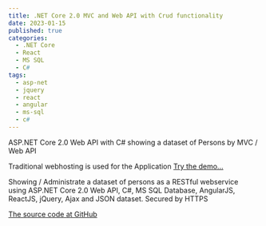 ```yaml
---
title: .NET Core 2.0 MVC and Web API with Crud functionality
date: 2023-01-15
published: true
categories:
  - .NET Core
  - React
  - MS SQL
  - C#
tags:
  - asp-net
  - jquery
  - react
  - angular
  - ms-sql
  - c#
---
```


ASP.NET Core 2.0 Web API with C# showing a dataset of Persons by MVC / Web API

Traditional webhosting is used for the Application 
<a href="https://persons.api.core.persteenolsen.com" target="_blank" title="Show persons as a webservice">Try the demo...</a>

<p>Showing / Administrate a dataset of persons as a RESTful webservice using ASP.NET Core 2.0 Web API, C#, MS SQL Database, AngularJS, ReactJS, jQuery, Ajax and JSON dataset. Secured by HTTPS</p>


<a href="https://github.com/persteenolsen/core-two-zero-js" target="_blank">The source code at GitHub</a>
